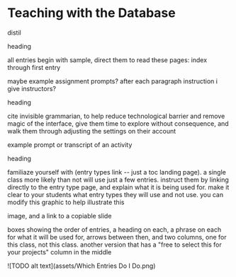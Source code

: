 # Teaching with the Database

distil

heading

all entries begin with sample, direct them to read these pages: index through first entry

maybe example assignment prompts? after each paragraph instruction i give instructors?

heading

cite invisible grammarian, to help reduce technological barrier and remove magic of the interface, give them time to explore without consequence, and walk them through adjusting the settings on their account

example prompt or transcript of an activity

heading

familiaze yourself with (entry types link -- just a toc landing page). a single class more likely than not will use just a few entries. instruct them by linking directly to the entry type page, and explain what it is being used for. make it clear to your students what entry types they will use and not use. you can modify this graphic to help illustrate this

image, and a link to a copiable slide

boxes showing the order of entries, a heading on each, a phrase on each for what it will be used for, arrows between then, and two columns, one for this class, not this class. another version that has a "free to select this for your projects" column in the middle

![TODO alt text](assets/Which Entries Do I Do.png)